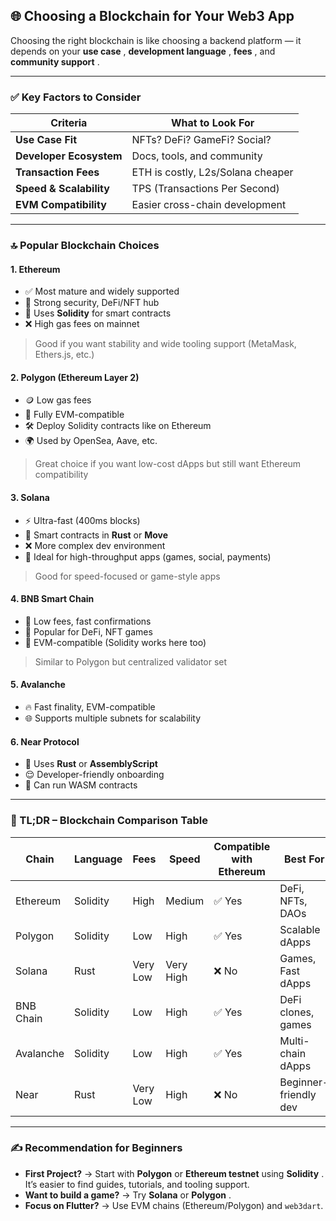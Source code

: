 ## 🌐 Choosing a Blockchain for Your Web3 App

Choosing the right blockchain is like choosing a backend platform — it depends on your  **use case** ,  **development language** ,  **fees** , and  **community support** .

---

### ✅ **Key Factors to Consider**

| Criteria                      | What to Look For                  |
| ----------------------------- | --------------------------------- |
| **Use Case Fit**        | NFTs? DeFi? GameFi? Social?       |
| **Developer Ecosystem** | Docs, tools, and community        |
| **Transaction Fees**    | ETH is costly, L2s/Solana cheaper |
| **Speed & Scalability** | TPS (Transactions Per Second)     |
| **EVM Compatibility**   | Easier cross-chain development    |

---

### 🔝 Popular Blockchain Choices

#### 1. **Ethereum**

* ✅ Most mature and widely supported
* 🔐 Strong security, DeFi/NFT hub
* 🧾 Uses **Solidity** for smart contracts
* ❌ High gas fees on mainnet

> Good if you want stability and wide tooling support (MetaMask, Ethers.js, etc.)

#### 2. **Polygon (Ethereum Layer 2)**

* 🪙 Low gas fees
* 🔁 Fully EVM-compatible
* 🛠️ Deploy Solidity contracts like on Ethereum
* 🌍 Used by OpenSea, Aave, etc.

> Great choice if you want low-cost dApps but still want Ethereum compatibility

#### 3. **Solana**

* ⚡ Ultra-fast (400ms blocks)
* 🧠 Smart contracts in **Rust** or **Move**
* ❌ More complex dev environment
* 📱 Ideal for high-throughput apps (games, social, payments)

> Good for speed-focused or game-style apps

#### 4. **BNB Smart Chain**

* 💸 Low fees, fast confirmations
* 💼 Popular for DeFi, NFT games
* 🔁 EVM-compatible (Solidity works here too)

> Similar to Polygon but centralized validator set

#### 5. **Avalanche**

* 🔥 Fast finality, EVM-compatible
* 🌐 Supports multiple subnets for scalability

#### 6. **Near Protocol**

* 🧾 Uses **Rust** or **AssemblyScript**
* 😌 Developer-friendly onboarding
* 🔄 Can run WASM contracts

---

### 🔧 TL;DR – Blockchain Comparison Table

| Chain     | Language | Fees     | Speed     | Compatible with Ethereum | Best For              |
| --------- | -------- | -------- | --------- | ------------------------ | --------------------- |
| Ethereum  | Solidity | High     | Medium    | ✅ Yes                   | DeFi, NFTs, DAOs      |
| Polygon   | Solidity | Low      | High      | ✅ Yes                   | Scalable dApps        |
| Solana    | Rust     | Very Low | Very High | ❌ No                    | Games, Fast dApps     |
| BNB Chain | Solidity | Low      | High      | ✅ Yes                   | DeFi clones, games    |
| Avalanche | Solidity | Low      | High      | ✅ Yes                   | Multi-chain dApps     |
| Near      | Rust     | Very Low | High      | ❌ No                    | Beginner-friendly dev |

---

### ✍️ Recommendation for Beginners

* **First Project?** → Start with **Polygon** or **Ethereum testnet** using  **Solidity** . It’s easier to find guides, tutorials, and tooling support.
* **Want to build a game?** → Try **Solana** or  **Polygon** .
* **Focus on Flutter?** → Use EVM chains (Ethereum/Polygon) and `web3dart`.
